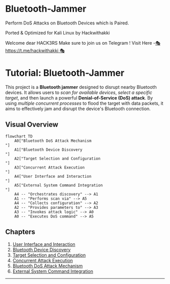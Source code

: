 # Bluetooth-Jammer
Perform DoS Attacks on Bluetooth Devices which is Paired.

Ported & Optimized for Kali Linux by Hackwithakki

Welcome dear HACK3RS 
Make sure to join us on Telegram ! 
Visit Here -[🎭 https://t.me/hackwithakki 🎭](https://t.me/hackwithakki)

# Tutorial: Bluetooth-Jammer

This project is a **Bluetooth jammer** designed to disrupt nearby Bluetooth devices.
It allows users to *scan for available devices*, *select a specific target*, and then launch a powerful **Denial-of-Service (DoS) attack**.
By using *multiple concurrent processes* to flood the target with data packets, it aims to effectively jam and disrupt the device's Bluetooth connection.


## Visual Overview

```mermaid
flowchart TD
    A0["Bluetooth DoS Attack Mechanism
"]
    A1["Bluetooth Device Discovery
"]
    A2["Target Selection and Configuration
"]
    A3["Concurrent Attack Execution
"]
    A4["User Interface and Interaction
"]
    A5["External System Command Integration
"]
    A4 -- "Orchestrates discovery" --> A1
    A1 -- "Performs scan via" --> A5
    A4 -- "Collects configuration" --> A2
    A2 -- "Provides parameters to" --> A3
    A3 -- "Invokes attack logic" --> A0
    A0 -- "Executes DoS command" --> A5
```

## Chapters

1. [User Interface and Interaction
](01_user_interface_and_interaction_.md)
2. [Bluetooth Device Discovery
](02_bluetooth_device_discovery_.md)
3. [Target Selection and Configuration
](03_target_selection_and_configuration_.md)
4. [Concurrent Attack Execution
](04_concurrent_attack_execution_.md)
5. [Bluetooth DoS Attack Mechanism
](05_bluetooth_dos_attack_mechanism_.md)
6. [External System Command Integration
](06_external_system_command_integration_.md)

---
